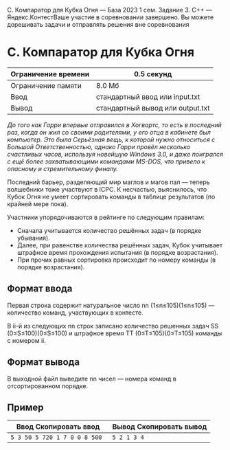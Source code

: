 C. Компаратор для Кубка Огня — База 2023 1 сем. Задание 3. C++ — Яндекс.КонтестВаше участие в соревновании завершено. Вы можете дорешивать задачи и отправлять решения вне соревнования

# C. Компаратор для Кубка Огня

| Ограничение времени | 0.5 секунд |
| --- | --- |
| Ограничение памяти | 8.0 Мб |
| Ввод | стандартный ввод или input.txt |
| Вывод | стандартный вывод или output.txt |

*До того как Гарри впервые отправился в Хогвартс, то есть в последний раз, когда он жил со своими родителями, у его отца в кабинете был компьютер. Это была Серьёзная вещь, к которой нужно относиться с Большой Ответственностью, однако Гарри провёл несколько счастливых часов, используя новейшую Windows 3.0, и даже поигрался с ещё более захватывающими командами MS-DOS, что привело к опасному и стремительному финалу.*

Последний барьер, разделяющий мир маглов и магов пал — теперь волшебники тоже участвуют в ICPC.
К несчастью, выяснилось, что Кубок Огня не умеет сортировать команды в таблице результатов (по крайней мере пока).

Участники упорядочиваются в рейтинге по следующим правилам:

- Сначала учитывается количество решённых задач (в порядке убывания).
- Далее, при равенстве количества решённых задач, Кубок учитывает штрафное время прохождения испытания (в порядке возрастания).
- При прочих равных сортировка происходит по номеру команды (в порядке возрастания).

## Формат ввода

Первая строка содержит натуральное число nn (1≤n≤105)(1≤n≤105) — количество команд, участвующих в контесте.

В ii-й из следующих nn строк записано количество решенных задач SS (0≤S≤100)(0≤S≤100) и штрафное время TT (0≤T≤105)(0≤T≤105) команды с номером ii.

## Формат вывода

В выходной файл выведите nn чисел — номера команд в отсортированном порядке.

## Пример

| Ввод Скопировать ввод | Вывод Скопировать вывод |
| --- | --- |
| `5 3 50 5 720 1 7 0 0 8 500 ` | `5 2 1 3 4 ` |
